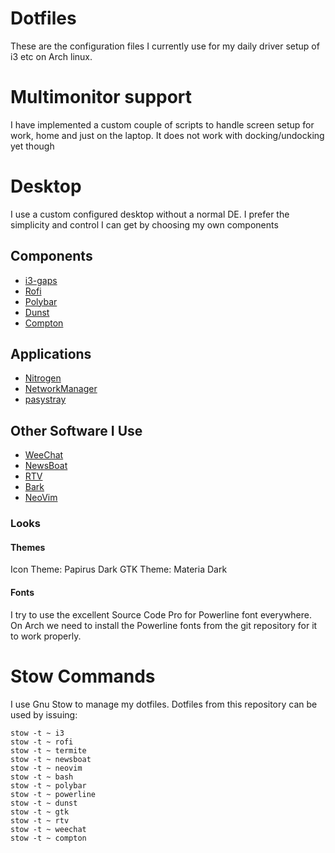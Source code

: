 # Dotfiles
These are the configuration files I currently use for my daily driver setup of i3 etc on Arch linux.

# Multimonitor support
I have implemented a custom couple of scripts to handle screen setup for work, home and just on the laptop. It does not work with docking/undocking yet though

# Desktop
I use a custom configured desktop without a normal DE. I prefer the simplicity and control I can get by choosing my own components

## Components
* [i3-gaps](https://github.com/Airblader/i3)
* [Rofi](https://github.com/DaveDavenport/rofi)
* [Polybar](https://github.com/jaagr/polybar)
* [Dunst](https://github.com/dunst-project/dunst)
* [Compton](https://github.com/chjj/compton)

## Applications
* [Nitrogen](https://github.com/l3ib/nitrogen)
* [NetworkManager](https://github.com/NetworkManager/NetworkManager)
* [pasystray](https://github.com/christophgysin/pasystray)

## Other Software I Use
* [WeeChat](https://github.com/weechat/weechat)
* [NewsBoat](https://github.com/newsboat/newsboat)
* [RTV](https://github.com/michael-lazar/rtv)
* [Bark](https://github.com/jfm/bark)
* [NeoVim](https://github.com/neovim/neovim)

### Looks
#### Themes
Icon Theme: Papirus Dark
GTK Theme: Materia Dark

#### Fonts
I try to use the excellent Source Code Pro for Powerline font everywhere. On Arch we need to install the Powerline fonts from the git repository for it to work properly.

# Stow Commands
I use Gnu Stow to manage my dotfiles. Dotfiles from this repository can be used by issuing:
~~~
stow -t ~ i3
stow -t ~ rofi
stow -t ~ termite
stow -t ~ newsboat
stow -t ~ neovim
stow -t ~ bash
stow -t ~ polybar
stow -t ~ powerline
stow -t ~ dunst
stow -t ~ gtk
stow -t ~ rtv
stow -t ~ weechat
stow -t ~ compton
~~~
